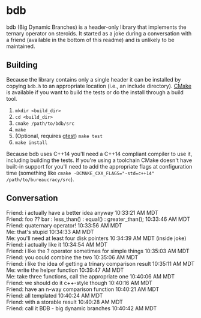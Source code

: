 # bdb
bdb (Big Dynamic Branches) is a header-only library that implements the
ternary operator on steroids.  It started as a joke during a conversation with
a friend (available in the bottom of this readme) and is unlikely to be
maintained.

## Building
Because the library contains only a single header it can be installed by
copying `bdb.h` to an appropriate location (i.e., an include directory).
[CMake][1] is available if you want to build the tests or do the install
through a build tool.

1. `mkdir <build_dir>`
2. `cd <build_dir>`
3. `cmake /path/to/bdb/src`
4. `make`
5. (Optional, requires [gtest][2]) `make test`
6. `make install`

Because bdb uses C++14 you'll need a C++14 compliant compiler to use it,
including building the tests.  If you're using a toolchain CMake doesn't have
built-in support for you'll need to add the appropriate flags at configuration
time (something like
`cmake -DCMAKE_CXX_FLAGS="-std=c++14" /path/to/bureaucracy/src`).

## Conversation
Friend: i actually have a better idea anyway 10:33:21 AM MDT  
Friend: foo ?? bar : less_than() : equal() : greater_than(); 10:33:46 AM MDT  
Friend: quaternary operator! 10:33:56 AM MDT  
Me: that's stupid 10:34:33 AM MDT  
Me: you'll need at least four disk pointers 10:34:39 AM MDT (inside joke)  
Friend: i actually like it 10:34:54 AM MDT  
Friend: i like the ? operator sometimes for simple things 10:35:03 AM MDT  
Friend: you could combine the two 10:35:06 AM MDT  
Friend: i like the idea of getting a trinary comparison result 10:35:11 AM MDT  
Me: write the helper function 10:39:47 AM MDT  
Me: take three functions, call the appropriate one 10:40:06 AM MDT  
Friend: we should do it c++-style though 10:40:16 AM MDT  
Friend: have an n-way comparison function 10:40:21 AM MDT  
Friend: all templated 10:40:24 AM MDT  
Friend: with a storable result 10:40:28 AM MDT  
Friend: call it BDB - big dynamic branches 10:40:42 AM MDT  

[1]: https://cmake.org/ "CMake"
[2]: https://github.com/google/googletest "gtest"
